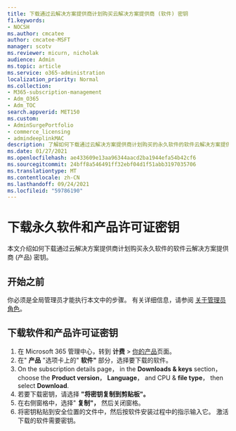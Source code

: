 ```yaml
---
title: 下载通过云解决方案提供商计划购买云解决方案提供商 (软件) 密钥
f1.keywords:
- NOCSH
ms.author: cmcatee
author: cmcatee-MSFT
manager: scotv
ms.reviewer: micurn, nicholak
audience: Admin
ms.topic: article
ms.service: o365-administration
localization_priority: Normal
ms.collection:
- M365-subscription-management
- Adm_O365
- Adm_TOC
search.appverid: MET150
ms.custom:
- AdminSurgePortfolio
- commerce_licensing
- admindeeplinkMAC
description: 了解如何下载通过云解决方案提供商计划购买的永久软件的软件云解决方案提供商 (产品) 密钥。
ms.date: 01/27/2021
ms.openlocfilehash: ae433609e13aa96344aacd2ba1944efa54b42cf6
ms.sourcegitcommit: 24bff8a546491ff32ebf04d1f51abb3197035706
ms.translationtype: MT
ms.contentlocale: zh-CN
ms.lasthandoff: 09/24/2021
ms.locfileid: "59786190"
---
```

# <a name="download-perpetual-software-and-product-license-keys"></a>下载永久软件和产品许可证密钥

本文介绍如何下载通过云解决方案提供商计划购买永久软件的软件云解决方案提供商 (产品) 密钥。

## <a name="before-you-begin"></a>开始之前

你必须是全局管理员才能执行本文中的步骤。 有关详细信息，请参阅 [关于管理员角色](../add-users/about-admin-roles.md)。

## <a name="download-software-and-product-license-keys"></a>下载软件和产品许可证密钥

1. 在 Microsoft 365 管理中心，转到 **计费** > <a href="https://go.microsoft.com/fwlink/p/?linkid=842054" target="_blank">你的产品</a>页面。
2. 在" **产品** "选项卡上的" **软件"** 部分，选择要下载的软件。
3. On the subscription details page， in the **Downloads & keys** section， choose the **Product version**， **Language**， and CPU & **file type**， then select **Download**.
4. 若要下载密钥，请选择 **"将密钥复制到剪贴板"。**
5. 在右侧窗格中，选择" **复制"，** 然后关闭窗格。
6. 将密钥粘贴到安全位置的文件中，然后按软件安装过程中的指示输入它。 激活下载的软件需要密钥。
